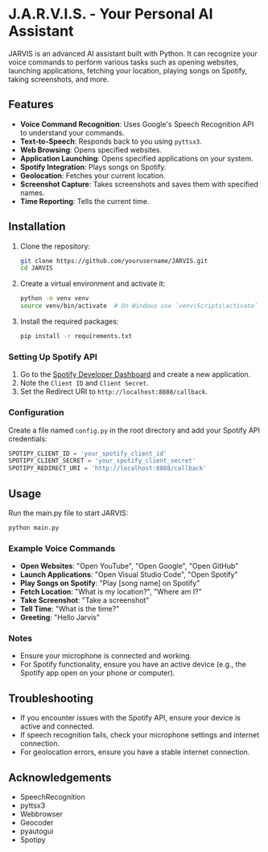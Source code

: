 # J.A.R.V.I.S. - Your Personal AI Assistant

JARVIS is an advanced AI assistant built with Python. It can recognize your voice commands to perform various tasks such as opening websites, launching applications, fetching your location, playing songs on Spotify, taking screenshots, and more.

## Features

- **Voice Command Recognition**: Uses Google's Speech Recognition API to understand your commands.
- **Text-to-Speech**: Responds back to you using `pyttsx3`.
- **Web Browsing**: Opens specified websites.
- **Application Launching**: Opens specified applications on your system.
- **Spotify Integration**: Plays songs on Spotify.
- **Geolocation**: Fetches your current location.
- **Screenshot Capture**: Takes screenshots and saves them with specified names.
- **Time Reporting**: Tells the current time.

## Installation

1. Clone the repository:

    ```sh
    git clone https://github.com/yourusername/JARVIS.git
    cd JARVIS
    ```

2. Create a virtual environment and activate it:

    ```sh
    python -m venv venv
    source venv/bin/activate  # On Windows use `venv\Scripts\activate`
    ```

3. Install the required packages:

    ```sh
    pip install -r requirements.txt
    ```

### Setting Up Spotify API

1. Go to the [Spotify Developer Dashboard](https://developer.spotify.com/dashboard/applications) and create a new application.
2. Note the `Client ID` and `Client Secret`.
3. Set the Redirect URI to `http://localhost:8888/callback`.

### Configuration

Create a file named `config.py` in the root directory and add your Spotify API credentials:

```python
SPOTIPY_CLIENT_ID = 'your_spotify_client_id'
SPOTIPY_CLIENT_SECRET = 'your_spotify_client_secret'
SPOTIPY_REDIRECT_URI = 'http://localhost:8888/callback'
```

## Usage
Run the main.py file to start JARVIS:

```sh
python main.py
```
### Example Voice Commands
- **Open Websites**: "Open YouTube", "Open Google", "Open GitHub"
- **Launch Applications**: "Open Visual Studio Code", "Open Spotify"
- **Play Songs on Spotify**: "Play [song name] on Spotify"
- **Fetch Location**: "What is my location?", "Where am I?"
- **Take Screenshot**: "Take a screenshot"
- **Tell Time**: "What is the time?"
- **Greeting**: "Hello Jarvis"

### Notes
- Ensure your microphone is connected and working.
- For Spotify functionality, ensure you have an active device (e.g., the Spotify app open on your phone or computer).

## Troubleshooting
- If you encounter issues with the Spotify API, ensure your device is active and connected.
- If speech recognition fails, check your microphone settings and internet connection.
- For geolocation errors, ensure you have a stable internet connection.

## Acknowledgements

- SpeechRecognition
- pyttsx3
- Webbrowser
- Geocoder
- pyautogui
- Spotipy

